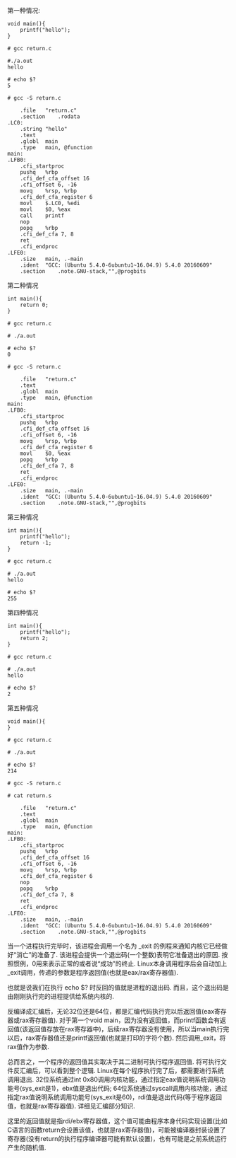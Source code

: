 第一种情况: 

```
void main(){
    printf("hello");
}

# gcc return.c

#./a.out
hello

# echo $?
5

# gcc -S return.c

	.file	"return.c"
	.section	.rodata
.LC0:
	.string	"hello"
	.text
	.globl	main
	.type	main, @function
main:
.LFB0:
	.cfi_startproc
	pushq	%rbp
	.cfi_def_cfa_offset 16
	.cfi_offset 6, -16
	movq	%rsp, %rbp
	.cfi_def_cfa_register 6
	movl	$.LC0, %edi
	movl	$0, %eax
	call	printf
	nop
	popq	%rbp
	.cfi_def_cfa 7, 8
	ret
	.cfi_endproc
.LFE0:
	.size	main, .-main
	.ident	"GCC: (Ubuntu 5.4.0-6ubuntu1~16.04.9) 5.4.0 20160609"
	.section	.note.GNU-stack,"",@progbits
```

第二种情况

```
int main(){
    return 0;
}

# gcc return.c

# ./a.out

# echo $?
0

# gcc -S return.c

	.file	"return.c"
	.text
	.globl	main
	.type	main, @function
main:
.LFB0:
	.cfi_startproc
	pushq	%rbp
	.cfi_def_cfa_offset 16
	.cfi_offset 6, -16
	movq	%rsp, %rbp
	.cfi_def_cfa_register 6
	movl	$0, %eax
	popq	%rbp
	.cfi_def_cfa 7, 8
	ret
	.cfi_endproc
.LFE0:
	.size	main, .-main
	.ident	"GCC: (Ubuntu 5.4.0-6ubuntu1~16.04.9) 5.4.0 20160609"
	.section	.note.GNU-stack,"",@progbits
```

第三种情况

```
int main(){
    printf("hello");
    return -1;
}

# gcc return.c

# ./a.out
hello

# echo $?
255
```

第四种情况

```
int main(){
    printf("hello");
    return 2;
}

# gcc return.c

# ./a.out
hello

# echo $?
2
```

第五种情况

```
void main(){
}

# gcc return.c

# ./a.out

# echo $?
214

# gcc -S return.c

# cat return.s

	.file	"return.c"
	.text
	.globl	main
	.type	main, @function
main:
.LFB0:
	.cfi_startproc
	pushq	%rbp
	.cfi_def_cfa_offset 16
	.cfi_offset 6, -16
	movq	%rsp, %rbp
	.cfi_def_cfa_register 6
	nop
	popq	%rbp
	.cfi_def_cfa 7, 8
	ret
	.cfi_endproc
.LFE0:
	.size	main, .-main
	.ident	"GCC: (Ubuntu 5.4.0-6ubuntu1~16.04.9) 5.4.0 20160609"
	.section	.note.GNU-stack,"",@progbits
```

当一个进程执行完毕时，该进程会调用一个名为 \_exit 的例程来通知内核它已经做好“消亡”的准备了. 该进程会提供一个退出码(一个整数)表明它准备退出的原因. 按照惯例，0用来表示正常的或者说“成功”的终止. Linux本身调用程序后会自动加上\_exit调用，传递的参数是程序返回值(也就是eax/rax寄存器值). 

也就是说我们在执行 echo $? 时反回的值就是进程的退出码. 而且，这个退出码是由刚刚执行完的进程提供给系统内核的. 

反编译成汇编后，无论32位还是64位，都是汇编代码执行完以后返回值(eax寄存器或rax寄存器值). 对于第一个void main，因为没有返回值，而printf函数会有返回值(该返回值存放在rax寄存器中)，后续rax寄存器没有使用，所以当main执行完以后，rax寄存器值还是printf返回值(也就是打印的字符个数). 然后调用\_exit，将rax值作为参数. 

总而言之，一个程序的返回值其实取决于其二进制可执行程序返回值. 将可执行文件反汇编后，可以看到整个逻辑. Linux在每个程序执行完了后，都需要进行系统调用退出. 32位系统通过int 0x80调用内核功能，通过指定eax值说明系统调用功能号(sys\_exit是1)，ebx值是退出代码; 64位系统通过syscall调用内核功能，通过指定rax值说明系统调用功能号(sys\_exit是60)，rdi值是退出代码(等于程序返回值，也就是rax寄存器值). 详细见汇编部分知识. 

这里的返回值就是指rdi/ebx寄存器值，这个值可能由程序本身代码实现设置(比如C语言的函数return会设置该值，也就是rax寄存器值)，可能被编译器封装设置了寄存器(没有return的执行程序编译器可能有默认设置)，也有可能是之前系统运行产生的随机值. 